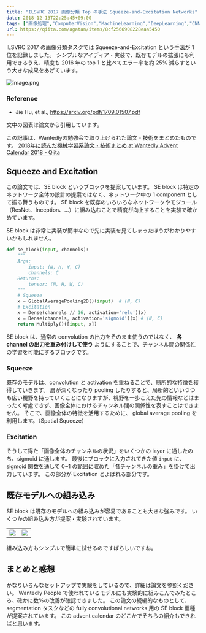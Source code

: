 ```yaml
---
title: "ILSVRC 2017 画像分類 Top の手法 Squeeze-and-Excitation Networks"
date: 2018-12-13T22:25:45+09:00
tags: ["画像処理","ComputerVision","MachineLearning","DeepLearning","CNN"]
url: https://qiita.com/agatan/items/8cf2566908228eaa5450
---
```

ILSVRC 2017 の画像分類タスクでは Squeeze-and-Excitation という手法が 1 位を記録しました。
シンプルなアイディア・実装で、既存モデルの拡張にも利用できるうえ、精度も 2016 年の top 1 と比べてエラー率を約 25% 減らすという大きな成果をあげています。

![image.png](https://qiita-image-store.s3.amazonaws.com/0/39030/20b939b8-c65b-ce06-4525-37ccfe19c7a2.png)

### Reference

- Jie Hu, et al., https://arxiv.org/pdf/1709.01507.pdf

文中の図表は論文から引用しています。

この記事は、Wantedlyの勉強会で取り上げられた論文・技術をまとめたものです。
[2018年に読んだ機械学習系論文・技術まとめ at Wantedly Advent Calendar 2018 - Qiita](https://qiita.com/advent-calendar/2018/wantedly_ml)

## Squeeze and Excitation

この論文では、SE block というブロックを提案しています。
SE block は特定のネットワーク全体の設計の提案ではなく、ネットワーク中の 1 component として振る舞うものです。
SE block を既存のいろいろなネットワークやモジュール（ResNet、Inception、...）に組み込むことで精度が向上することを実験で確かめています。

SE block は非常に実装が簡単なので先に実装を見てしまったほうがわかりやすいかもしれません。

```python
def se_block(input, channels):
    """
    Args:
        input: (N, H, W, C)
        channels: C
    Returns:
        tensor: (N, H, W, C)
    """
    # Squeeze
    x = GlobalAveragePooling2D()(input)  # (N, C)
    # Excitation
    x = Dense(channels // 16, activation='relu')(x)
    x = Dense(channels, activation='sigmoid')(x) # (N, C)
    return Multiply()([input, x])
```

SE block は、通常の convolution の出力をそのまま使うのではなく、 **各 channel の出力を重み付けして使う** ようにすることで、チャンネル間の関係性の学習を可能にするブロックです。

### Squeeze

既存のモデルは、convolution と activation を重ねることで、局所的な特徴を獲得していきます。
層が深くなったり pooling したりすると、局所的といいつつも広い視野を持っていくことになりますが、視野を一歩こえた先の情報などはまったく考慮できず、画像全体におけるチャンネル間の関係性を表すことはできません。
そこで、画像全体の特徴を活用するために、 global average pooling を利用します。（Spatial Squeeze）

### Excitation

そうして得た「画像全体のチャンネルの状況」をいくつかの layer に通したのち、sigmoid に通します。
最後にブロックに入力されてきた値 `input` に、 sigmoid 関数を通して 0~1 の範囲に収めた「各チャンネルの重み」を掛けて出力しています。
この部分が Excitation とよばれる部分です。

## 既存モデルへの組み込み

SE block は既存のモデルへの組み込みが容易であることも大きな強みです。
いくつかの組み込み方が提案・実験されています。

<table>
<tr>
<td>
<img src="https://qiita-image-store.s3.amazonaws.com/0/39030/76082379-9db4-4f02-7236-355f6804908b.png">
</td>
<td>
<img src="https://qiita-image-store.s3.amazonaws.com/0/39030/4c3fa967-234c-57ee-36a9-1c15fca7c603.png">
</td>
</tr>
</table>

組み込み方もシンプルで簡単に試せるのですばらしいですね。

## まとめと感想

かなりいろんなセットアップで実験をしているので、詳細は論文を参照ください。
Wantedly People で使われているモデルにも実験的に組みこんでみたところ、確かに数%の改善が確認できました。
この論文の続編的なものとして、segmentation タスクなどの fully convolutional networks 用の SE block 亜種が提案されています。
この advent calendar のどこかでそちらの紹介もできればと思います。
